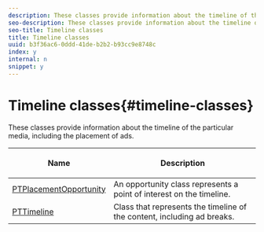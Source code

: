 ```yaml
---
description: These classes provide information about the timeline of the particular media, including the placement of ads.
seo-description: These classes provide information about the timeline of the particular media, including the placement of ads.
seo-title: Timeline classes
title: Timeline classes
uuid: b3f36ac6-0ddd-41de-b2b2-b93cc9e8748c
index: y
internal: n
snippet: y
---
```


# Timeline classes{#timeline-classes}

These classes provide information about the timeline of the particular media, including the placement of ads.

<table frame="all" colsep="1" rowsep="1" id="table_6752E908BA6546549619994A3F7D5F87"> 
 <thead> 
  <tr rowsep="1"> 
   <th colname="1" class="entry"> Name </th> 
   <th colname="2" class="entry"> <p>Description </p> </th> 
  </tr> 
 </thead>
 <tbody> 
  <tr rowsep="1"> 
   <td colname="1"> <a href="http://help.adobe.com/en_US/primetime/api/psdk/appledoc/Classes/PTPlacementOpportunity.html" format="html" scope="external"> PTPlacementOpportunity</a> </td> 
   <td colname="2"> An opportunity class represents a point of interest on the timeline. </td> 
  </tr> 
  <tr rowsep="1"> 
   <td colname="1"><a href="http://help.adobe.com/en_US/primetime/api/psdk/appledoc/Classes/PTTimeline.html" format="html" scope="external"> PTTimeline</a> </td> 
   <td colname="2"> Class that represents the timeline of the content, including ad breaks. </td> 
  </tr> 
 </tbody> 
</table>


